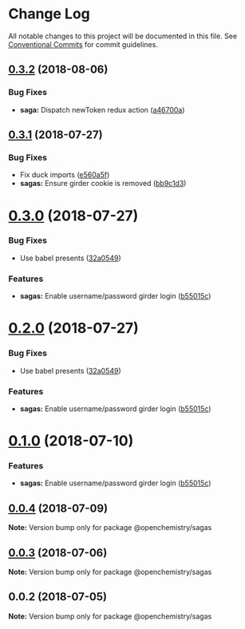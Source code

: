 # Change Log

All notable changes to this project will be documented in this file.
See [Conventional Commits](https://conventionalcommits.org) for commit guidelines.

<a name="0.3.2"></a>
## [0.3.2](https://github.com/OpenChemistry/oc-web-components/compare/@openchemistry/sagas@0.3.1...@openchemistry/sagas@0.3.2) (2018-08-06)


### Bug Fixes

* **saga:** Dispatch newToken redux action ([a46700a](https://github.com/OpenChemistry/oc-web-components/commit/a46700a))




<a name="0.3.1"></a>
## [0.3.1](https://github.com/OpenChemistry/oc-web-components/compare/@openchemistry/sagas@0.3.0...@openchemistry/sagas@0.3.1) (2018-07-27)


### Bug Fixes

* Fix duck imports ([e560a5f](https://github.com/OpenChemistry/oc-web-components/commit/e560a5f))
* **sagas:** Ensure girder cookie is removed ([bb9c1d3](https://github.com/OpenChemistry/oc-web-components/commit/bb9c1d3))




<a name="0.3.0"></a>
# [0.3.0](https://github.com/OpenChemistry/oc-web-components/compare/@openchemistry/sagas@0.0.4...@openchemistry/sagas@0.3.0) (2018-07-27)


### Bug Fixes

* Use babel presents ([32a0549](https://github.com/OpenChemistry/oc-web-components/commit/32a0549))


### Features

* **sagas:** Enable username/password girder login ([b55015c](https://github.com/OpenChemistry/oc-web-components/commit/b55015c))




<a name="0.2.0"></a>
# [0.2.0](https://github.com/OpenChemistry/oc-web-components/compare/@openchemistry/sagas@0.0.4...@openchemistry/sagas@0.2.0) (2018-07-27)


### Bug Fixes

* Use babel presents ([32a0549](https://github.com/OpenChemistry/oc-web-components/commit/32a0549))


### Features

* **sagas:** Enable username/password girder login ([b55015c](https://github.com/OpenChemistry/oc-web-components/commit/b55015c))




<a name="0.1.0"></a>
# [0.1.0](https://github.com/OpenChemistry/oc-web-components/compare/@openchemistry/sagas@0.0.4...@openchemistry/sagas@0.1.0) (2018-07-10)


### Features

* **sagas:** Enable username/password girder login ([b55015c](https://github.com/OpenChemistry/oc-web-components/commit/b55015c))




<a name="0.0.4"></a>
## [0.0.4](https://github.com/OpenChemistry/oc-web-components/compare/@openchemistry/sagas@0.0.3...@openchemistry/sagas@0.0.4) (2018-07-09)




**Note:** Version bump only for package @openchemistry/sagas

<a name="0.0.3"></a>
## [0.0.3](https://github.com/OpenChemistry/oc-web-components/compare/@openchemistry/sagas@0.0.2...@openchemistry/sagas@0.0.3) (2018-07-06)




**Note:** Version bump only for package @openchemistry/sagas

<a name="0.0.2"></a>
## 0.0.2 (2018-07-05)




**Note:** Version bump only for package @openchemistry/sagas
